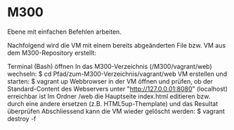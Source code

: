 # M300
Ebene mit einfachen Befehlen arbeiten.

Nachfolgend wird die VM mit einem bereits abgeänderten File bzw. VM aus dem M300-Repository erstellt:

Terminal (Bash) öffnen
In das M300-Verzeichnis (/M300/vagrant/web) wechseln:
  $ cd Pfad/zum-M300-Verzeichnis/vagrant/web
VM erstellen und starten:
  $ vagrant up
Webbrowser in der VM öffnen und prüfen, ob der Standard-Content des Webservers unter "http://127.0.0.01:8080" (localhost) erreichbar ist
Im Ordner /web die Hauptseite index.html editieren bzw. durch eine andere ersetzen (z.B. HTML5up-Themplate) und das Resultat überprüfen
Abschliessend kann die VM wieder gelöscht werden:
  $ vagrant destroy -f
